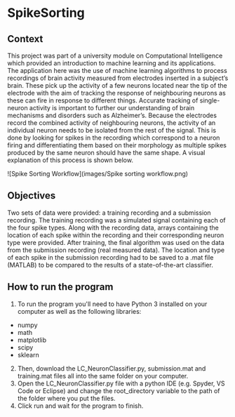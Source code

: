 # SpikeSorting

## Context
This project was part of a university module on Computational Intelligence which provided an introduction to machine learning and its applications. The application here was the use of machine learning algorithms to process recordings of brain activity measured from electrodes inserted in a subject’s brain. These pick up the activity of a few neurons located near the tip of the electrode with the aim of tracking the response of neighbouring neurons as these can fire in response to different things. Accurate tracking of single-neuron activity is important to further our understanding of brain mechanisms and disorders such as Alzheimer’s.
Because the electrodes record the combined activity of neighbouring neurons, the activity of an individual neuron needs to be isolated from the rest of the signal. This is done by looking for spikes in the recording which correspond to a neuron firing and differentiating them based on their morphology as multiple spikes produced by the same neuron should have the same shape. A visual explanation of this process is shown below.

![Spike Sorting Workflow](images/Spike sorting workflow.png)

## Objectives

Two sets of data were provided: a training recording and a submission recording. The training recording was a simulated signal containing each of the four spike types. Along with the recording data, arrays containing the location of each spike within the recording and their corresponding neuron type were provided. 
After training, the final algorithm was used on the data from the submission recording (real measured data). The location and type of each spike in the submission recording had to be saved to a .mat file (MATLAB) to be compared to the results of a state-of-the-art classifier.

## How to run the program

1. To run the program you'll need to have Python 3 installed on your computer as well as the following libraries:
- numpy
- math
- matplotlib
- scipy
- sklearn

2. Then, download the LC_NeuronClassifier.py, submission.mat and training.mat files all into the same folder on your computer.
3. Open the LC_NeuronClassifier.py file with a python IDE (e.g. Spyder, VS Code or Eclipse) and change the root_directory variable to the path of the folder where you put the files.
4. Click run and wait for the program to finish.
